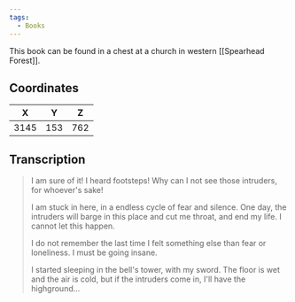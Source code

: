 ```yaml
---
tags:
  - Books
---
```


This book can be found in a chest at a church in western [[Spearhead Forest]].

## Coordinates
| **X** | **Y** | **Z** |
| :---: | :---: | :---: |
| 3145  |  153  |  762  |

## Transcription
> I am sure of it! I heard footsteps! Why can I not see those intruders, for whoever's sake!
>
> I am stuck in here, in a endless cycle of fear and silence. One day, the intruders will barge in this place and cut me throat, and end my life. I cannot let this happen.
>
> I do not remember the last time I felt something else than fear or loneliness. I must be going insane.
>
> I started sleeping in the bell's tower, with my sword. The floor is wet and the air is cold, but if the intruders come in, I'll have the highground...

